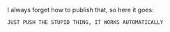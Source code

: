 I always forget how to publish that, so here it goes:
```
JUST PUSH THE STUPID THING, IT WORKS AUTOMATICALLY
```